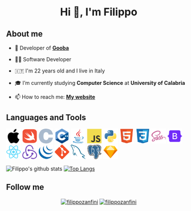 <h1 align="center">Hi 👋, I'm Filippo</h1>

<h2>About me</h2>

- 📱 Developer of **[Gooba](https://goobapp.com)**

- 👨‍💻 Software Developer

- 🇮🇹 I'm 22 years old and I live in Italy

- 🎓 I’m currently studying **Computer Science** at **University of Calabria**

- 📫 How to reach me: **[My website](https://filippozanfini.com)**

<h2>Languages and Tools</h2>

<p align="left"><img src="https://github.com/devicons/devicon/blob/master/icons/apple/apple-original.svg" alt="apple" width="40" height="40"/>
 <img src="https://github.com/devicons/devicon/blob/master/icons/swift/swift-original.svg" alt="swift" width="40" height="40"/> <img src="https://github.com/devicons/devicon/blob/master/icons/c/c-original.svg" alt="c" width="40" height="40"/> <img src="https://github.com/devicons/devicon/blob/master/icons/cplusplus/cplusplus-original.svg" alt="cplusplus" width="40" height="40"/> <img src="https://github.com/devicons/devicon/blob/master/icons/java/java-original.svg" alt="java" width="40" height="40"/> <img src="https://github.com/devicons/devicon/blob/master/icons/javascript/javascript-original.svg" alt="javascript" width="40" height="40"/> <img src="https://github.com/devicons/devicon/blob/master/icons/python/python-original.svg" alt="python" width="40" height="40"/> <img src="https://github.com/devicons/devicon/blob/master/icons/html5/html5-original.svg" alt="html" width="40" height="40"/> <img src="https://github.com/devicons/devicon/blob/master/icons/css3/css3-original.svg" alt="css" width="40" height="40"/> <img src="https://github.com/devicons/devicon/blob/master/icons/sass/sass-original.svg" alt="sass" width="40" height="40"/>
<img src="https://github.com/devicons/devicon/blob/master/icons/bootstrap/bootstrap-plain.svg" alt="bootstrap" width="40" height="40"/>
<img src="https://github.com/devicons/devicon/blob/master/icons/react/react-original.svg" alt="react" width="40" height="40"/>
<img src="https://github.com/devicons/devicon/blob/master/icons/redux/redux-original.svg" alt="redux" width="40" height="40"/>
<img src="https://github.com/devicons/devicon/blob/master/icons/jquery/jquery-original.svg" alt="jquery" width="40" height="40"/>
<img src="https://github.com/devicons/devicon/blob/master/icons/git/git-original.svg" alt="git" width="40" height="40"/> <img src="https://github.com/devicons/devicon/blob/master/icons/mysql/mysql-original.svg" alt="mysql" width="40" height="40"/>
<img src="https://github.com/devicons/devicon/blob/master/icons/postgresql/postgresql-original.svg" alt="postgresql" width="40" height="40"/>
<img src="https://github.com/devicons/devicon/blob/master/icons/sketch/sketch-original.svg" alt="sketch" width="40" height="40"/>
</p>
<span>
<span>

![Filippo's github stats](https://github-readme-stats.vercel.app/api?username=filippozanfini&theme=dark&show_icons=true)
[![Top Langs](https://github-readme-stats.vercel.app/api/top-langs/?username=filippozanfini)](https://github.com/anuraghazra/github-readme-stats)

<h2>Follow me</h2>
<p align="center">
<a href="https://twitter.com/filippo_zanfini" target="blank"><img align="center" src="https://cdn.jsdelivr.net/npm/simple-icons@3.0.1/icons/twitter.svg" alt="filippozanfini" height="30" width="30" /></a>
<a href="https://instagram.com/filippozanfini" target="blank"><img align="center" src="https://cdn.jsdelivr.net/npm/simple-icons@3.0.1/icons/instagram.svg" alt="filippozanfini" height="30" width="30" /></a>
</p>
